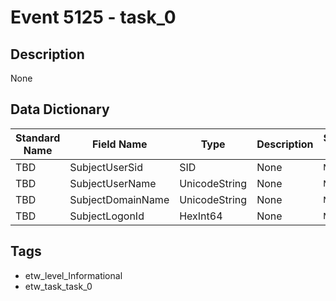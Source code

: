 # Event 5125 - task_0

## Description
None

## Data Dictionary
|Standard Name|Field Name|Type|Description|Sample Value|
|---|---|---|---|---|
|TBD|SubjectUserSid|SID|None|`None`|
|TBD|SubjectUserName|UnicodeString|None|`None`|
|TBD|SubjectDomainName|UnicodeString|None|`None`|
|TBD|SubjectLogonId|HexInt64|None|`None`|

## Tags
* etw_level_Informational
* etw_task_task_0